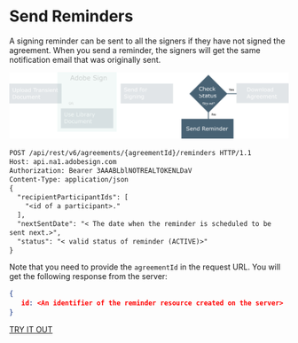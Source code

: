 # Send Reminders
 
A signing reminder can be sent to all the signers if they have not signed the agreement. When you send a reminder, the signers will get the same notification email that was originally sent.

![Sending a reminder](../img/sign_devguide_3.png)

```http
POST /api/rest/v6/agreements/{agreementId}/reminders HTTP/1.1
Host: api.na1.adobesign.com
Authorization: Bearer 3AAABLblNOTREALTOKENLDaV
Content-Type: application/json
{
  "recipientParticipantIds": [
    "<id of a participant>."
  ],
  "nextSentDate": "< The date when the reminder is scheduled to be sent next.>",
  "status": "< valid status of reminder (ACTIVE)>"
}
```

Note that you need to provide the `agreementId` in the request URL. You will get the following response from the server:

```json
{
   id: <An identifier of the reminder resource created on the server>
}
```

[TRY IT OUT](https://secure.na1.adobesign.com/public/docs/restapi/v6#!/agreements/createReminderOnParticipant)

